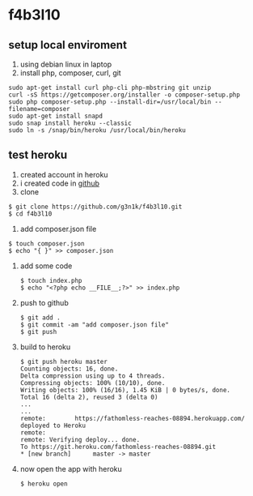 # f4b3l10

## setup local enviroment
1. using debian linux in laptop
1. install php, composer, curl, git
````
sudo apt-get install curl php-cli php-mbstring git unzip
curl -sS https://getcomposer.org/installer -o composer-setup.php
sudo php composer-setup.php --install-dir=/usr/local/bin --filename=composer
sudo apt-get install snapd
sudo snap install heroku --classic
sudo ln -s /snap/bin/heroku /usr/local/bin/heroku
````
## test heroku
1. created account in heroku
1. i created code in [github](https://github.com/g3n1k/f4b3l10)
1. clone
````
$ git clone https://github.com/g3n1k/f4b3l10.git
$ cd f4b3l10
````
1. add composer.json file
````
$ touch composer.json
$ echo "{ }" >> composer.json

````
1. add some code
    ````
    $ touch index.php
    $ echo "<?php echo __FILE__;?>" >> index.php
    ````
1. push to github
    ````
    $ git add .
    $ git commit -am "add composer.json file"
    $ git push
    ````

1. build to heroku
    ````
    $ git push heroku master
    Counting objects: 16, done.
    Delta compression using up to 4 threads.
    Compressing objects: 100% (10/10), done.
    Writing objects: 100% (16/16), 1.45 KiB | 0 bytes/s, done.
    Total 16 (delta 2), reused 3 (delta 0)
    ...
    ...
    remote:        https://fathomless-reaches-08894.herokuapp.com/ deployed to Heroku
    remote: 
    remote: Verifying deploy... done.
    To https://git.heroku.com/fathomless-reaches-08894.git
    * [new branch]      master -> master

    ````
1. now open the app with heroku
    ````
    $ heroku open
    ````